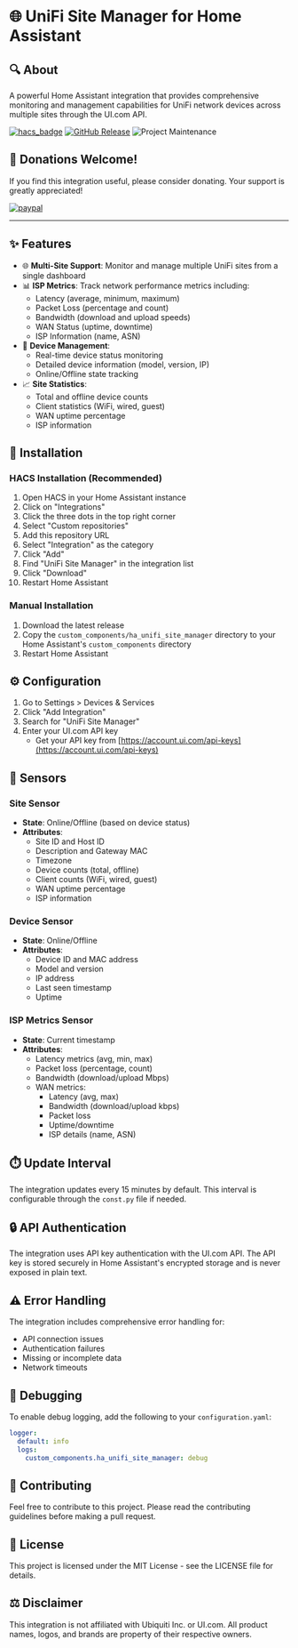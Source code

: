 # 🌐 UniFi Site Manager for Home Assistant

## 🔍 About

A powerful Home Assistant integration that provides comprehensive monitoring and management capabilities for UniFi network devices across multiple sites through the UI.com API.

[![hacs_badge](https://img.shields.io/badge/HACS-Custom-orange.svg)](https://github.com/custom-components/hacs)
[![GitHub Release][releases-shield]][releases]
![Project Maintenance][maintenance-shield]

## 💸 Donations Welcome!

If you find this integration useful, please consider donating. Your support is greatly appreciated!

[![paypal](https://www.paypalobjects.com/en_US/i/btn/btn_donateCC_LG.gif)](https://www.paypal.com/cgi-bin/webscr?cmd=_s-xclick&hosted_button_id=TWRQVYJWC77E6)

---

## ✨ Features

- 🌐 **Multi-Site Support**: Monitor and manage multiple UniFi sites from a single dashboard
- 📊 **ISP Metrics**: Track network performance metrics including:
  - Latency (average, minimum, maximum)
  - Packet Loss (percentage and count)
  - Bandwidth (download and upload speeds)
  - WAN Status (uptime, downtime)
  - ISP Information (name, ASN)
- 🔌 **Device Management**: 
  - Real-time device status monitoring
  - Detailed device information (model, version, IP)
  - Online/Offline state tracking
- 📈 **Site Statistics**:
  - Total and offline device counts
  - Client statistics (WiFi, wired, guest)
  - WAN uptime percentage
  - ISP information

## 🚀 Installation

### HACS Installation (Recommended)

1. Open HACS in your Home Assistant instance
2. Click on "Integrations"
3. Click the three dots in the top right corner
4. Select "Custom repositories"
5. Add this repository URL
6. Select "Integration" as the category
7. Click "Add"
8. Find "UniFi Site Manager" in the integration list
9. Click "Download"
10. Restart Home Assistant

### Manual Installation

1. Download the latest release
2. Copy the `custom_components/ha_unifi_site_manager` directory to your Home Assistant's `custom_components` directory
3. Restart Home Assistant

## ⚙️ Configuration

1. Go to Settings > Devices & Services
2. Click "Add Integration"
3. Search for "UniFi Site Manager"
4. Enter your UI.com API key
   - Get your API key from [https://account.ui.com/api-keys](https://account.ui.com/api-keys)

## 📡 Sensors

### Site Sensor
- **State**: Online/Offline (based on device status)
- **Attributes**:
  - Site ID and Host ID
  - Description and Gateway MAC
  - Timezone
  - Device counts (total, offline)
  - Client counts (WiFi, wired, guest)
  - WAN uptime percentage
  - ISP information

### Device Sensor
- **State**: Online/Offline
- **Attributes**:
  - Device ID and MAC address
  - Model and version
  - IP address
  - Last seen timestamp
  - Uptime

### ISP Metrics Sensor
- **State**: Current timestamp
- **Attributes**:
  - Latency metrics (avg, min, max)
  - Packet loss (percentage, count)
  - Bandwidth (download/upload Mbps)
  - WAN metrics:
    - Latency (avg, max)
    - Bandwidth (download/upload kbps)
    - Packet loss
    - Uptime/downtime
    - ISP details (name, ASN)

## ⏱️ Update Interval

The integration updates every 15 minutes by default. This interval is configurable through the `const.py` file if needed.

## 🔒 API Authentication

The integration uses API key authentication with the UI.com API. The API key is stored securely in Home Assistant's encrypted storage and is never exposed in plain text.

## ⚠️ Error Handling

The integration includes comprehensive error handling for:
- API connection issues
- Authentication failures
- Missing or incomplete data
- Network timeouts

## 🔧 Debugging

To enable debug logging, add the following to your `configuration.yaml`:

```yaml
logger:
  default: info
  logs:
    custom_components.ha_unifi_site_manager: debug
```

## 🤝 Contributing

Feel free to contribute to this project. Please read the contributing guidelines before making a pull request.

## 📜 License

This project is licensed under the MIT License - see the LICENSE file for details.

## ⚖️ Disclaimer

This integration is not affiliated with Ubiquiti Inc. or UI.com. All product names, logos, and brands are property of their respective owners.

[releases-shield]: https://img.shields.io/github/release/tfam/ha_unifi_site_manager.svg
[releases]: https://github.com/tfam/ha_unifi_site_manager/releases
[maintenance-shield]: https://img.shields.io/maintenance/yes/2024.svg